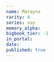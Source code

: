 ```yaml
---
name: Marayna
rarity: 4
series: voy
memory_alpha:
bigbook_tier: -1
in_portal:
date:
published: true
---
```



